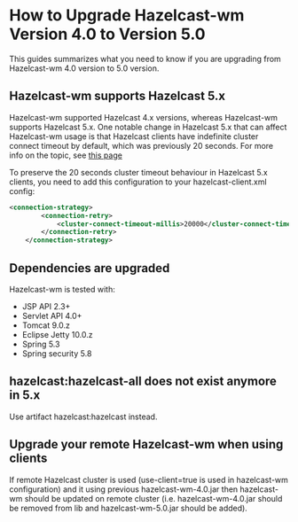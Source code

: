 # How to Upgrade Hazelcast-wm Version 4.0 to Version 5.0

This guides summarizes what you need to know if you are upgrading from Hazelcast-wm 4.0 version to 5.0 version.


## Hazelcast-wm supports Hazelcast 5.x

Hazelcast-wm supported Hazelcast 4.x versions, whereas Hazelcast-wm supports Hazelcast 5.x. One notable change in Hazelcast 5.x 
that can affect Hazelcast-wm usage is that Hazelcast clients have indefinite cluster connect timeout by default,
which was previously 20 seconds. For more info on the topic, see
[this page](https://docs.hazelcast.com/hazelcast/5.4/clients/java#configuring-client-connection-retry)

To preserve the 20 seconds cluster timeout behaviour in Hazelcast 5.x clients, you need to add this configuration to your 
hazelcast-client.xml config:

```xml
<connection-strategy>
        <connection-retry>
            <cluster-connect-timeout-millis>20000</cluster-connect-timeout-millis>
        </connection-retry>
    </connection-strategy>
```

## Dependencies are upgraded

Hazelcast-wm is tested with:

- JSP API 2.3+
- Servlet API 4.0+ 
- Tomcat 9.0.z
- Eclipse Jetty 10.0.z
- Spring 5.3
- Spring security 5.8

## hazelcast:hazelcast-all does not exist anymore in 5.x

Use artifact hazelcast:hazelcast instead. 

## Upgrade your remote Hazelcast-wm when using clients

If remote Hazelcast cluster is used (use-client=true is used in hazelcast-wm configuration) and it using previous
hazelcast-wm-4.0.jar then hazelcast-wm should be updated on remote cluster (i.e. hazelcast-wm-4.0.jar should be removed from
lib and hazelcast-wm-5.0.jar should be added).
